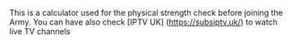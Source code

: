 This is a calculator used for the physical strength check before joining the Army. You can have also check [IPTV UK] (https://subsiptv.uk/) to watch live TV channels 
